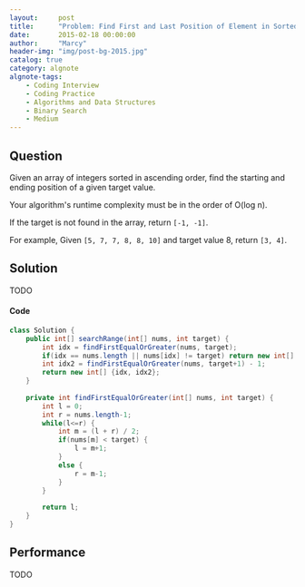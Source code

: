 ```yaml
---
layout:     post
title:      "Problem: Find First and Last Position of Element in Sorted Array"
date:       2015-02-18 00:00:00
author:     "Marcy"
header-img: "img/post-bg-2015.jpg"
catalog: true
category: algnote
algnote-tags:
    - Coding Interview
    - Coding Practice
    - Algorithms and Data Structures
    - Binary Search
    - Medium
---
```


## Question

Given an array of integers sorted in ascending order, find the starting and ending position of a given target value.

Your algorithm's runtime complexity must be in the order of O(log n).

If the target is not found in the array, return `[-1, -1]`.

For example,
Given `[5, 7, 7, 8, 8, 10]` and target value 8,
return `[3, 4]`.

## Solution
TODO

#### Code
```java
class Solution {
    public int[] searchRange(int[] nums, int target) {
        int idx = findFirstEqualOrGreater(nums, target);
        if(idx == nums.length || nums[idx] != target) return new int[] {-1, -1};
        int idx2 = findFirstEqualOrGreater(nums, target+1) - 1;
        return new int[] {idx, idx2};
    }
    
    private int findFirstEqualOrGreater(int[] nums, int target) {
        int l = 0;
        int r = nums.length-1;
        while(l<=r) {
            int m = (l + r) / 2;
            if(nums[m] < target) {
                l = m+1;
            }
            else {
                r = m-1;
            }
        }
        
        return l;
    }
}
```

## Performance
TODO
